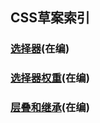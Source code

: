 ## CSS草案索引

### [选择器](https://drafts.csswg.org/selectors-4/)(在编)

### [选择器权重](https://drafts.csswg.org/selectors-4/#specificity-rules)(在编)

### [层叠和继承](https://drafts.csswg.org/css-cascade-4/)(在编)

